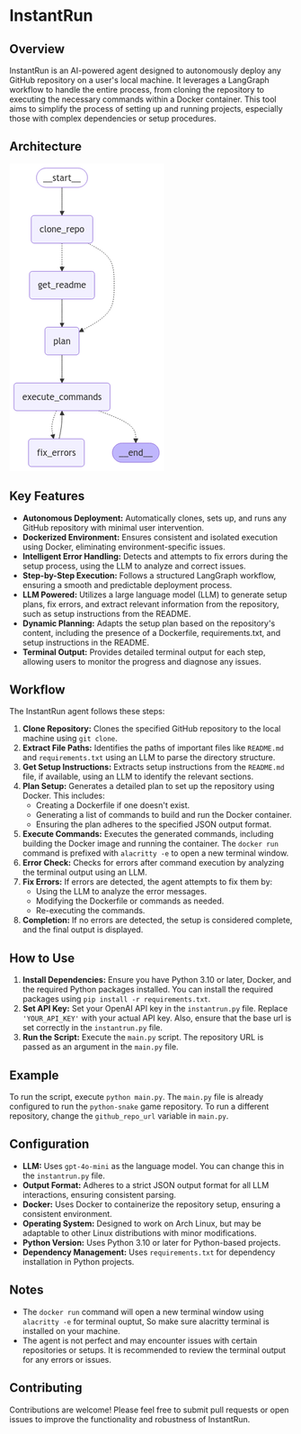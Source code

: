 # InstantRun

## Overview

InstantRun is an AI-powered agent designed to autonomously deploy any GitHub repository on a user's local machine. It leverages a LangGraph workflow to handle the entire process, from cloning the repository to executing the necessary commands within a Docker container. This tool aims to simplify the process of setting up and running projects, especially those with complex dependencies or setup procedures.

## Architecture
![Graph](graph.png)

## Key Features

-   **Autonomous Deployment:** Automatically clones, sets up, and runs any GitHub repository with minimal user intervention.
-   **Dockerized Environment:** Ensures consistent and isolated execution using Docker, eliminating environment-specific issues.
-   **Intelligent Error Handling:** Detects and attempts to fix errors during the setup process, using the LLM to analyze and correct issues.
-   **Step-by-Step Execution:** Follows a structured LangGraph workflow, ensuring a smooth and predictable deployment process.
-   **LLM Powered:** Utilizes a large language model (LLM) to generate setup plans, fix errors, and extract relevant information from the repository, such as setup instructions from the README.
-   **Dynamic Planning:** Adapts the setup plan based on the repository's content, including the presence of a Dockerfile, requirements.txt, and setup instructions in the README.
-   **Terminal Output:** Provides detailed terminal output for each step, allowing users to monitor the progress and diagnose any issues.

## Workflow

The InstantRun agent follows these steps:

1.  **Clone Repository:** Clones the specified GitHub repository to the local machine using `git clone`.
2.  **Extract File Paths:** Identifies the paths of important files like `README.md` and `requirements.txt` using an LLM to parse the directory structure.
3.  **Get Setup Instructions:** Extracts setup instructions from the `README.md` file, if available, using an LLM to identify the relevant sections.
4.  **Plan Setup:** Generates a detailed plan to set up the repository using Docker. This includes:
    -   Creating a Dockerfile if one doesn't exist.
    -   Generating a list of commands to build and run the Docker container.
    -   Ensuring the plan adheres to the specified JSON output format.
5.  **Execute Commands:** Executes the generated commands, including building the Docker image and running the container. The `docker run` command is prefixed with `alacritty -e` to open a new terminal window.
6.  **Error Check:** Checks for errors after command execution by analyzing the terminal output using an LLM.
7.  **Fix Errors:** If errors are detected, the agent attempts to fix them by:
    -   Using the LLM to analyze the error messages.
    -   Modifying the Dockerfile or commands as needed.
    -   Re-executing the commands.
8.  **Completion:** If no errors are detected, the setup is considered complete, and the final output is displayed.

## How to Use

1.  **Install Dependencies:** Ensure you have Python 3.10 or later, Docker, and the required Python packages installed. You can install the required packages using `pip install -r requirements.txt`.
2.  **Set API Key:** Set your OpenAI API key in the `instantrun.py` file. Replace `'YOUR_API_KEY'` with your actual API key. Also, ensure that the base url is set correctly in the `instantrun.py` file.
3.  **Run the Script:** Execute the `main.py` script. The repository URL is passed as an argument in the `main.py` file.

## Example

To run the script, execute `python main.py`. The `main.py` file is already configured to run the `python-snake` game repository. To run a different repository, change the `github_repo_url` variable in `main.py`.

## Configuration

-   **LLM:** Uses `gpt-4o-mini` as the language model. You can change this in the `instantrun.py` file.
-   **Output Format:** Adheres to a strict JSON output format for all LLM interactions, ensuring consistent parsing.
-   **Docker:** Uses Docker to containerize the repository setup, ensuring a consistent environment.
-   **Operating System:** Designed to work on Arch Linux, but may be adaptable to other Linux distributions with minor modifications.
-   **Python Version:** Uses Python 3.10 or later for Python-based projects.
-   **Dependency Management:** Uses `requirements.txt` for dependency installation in Python projects.

## Notes

-   The `docker run` command will open a new terminal window using `alacritty -e` for terminal ouptut, So make sure alacritty terminal is installed on your machine.
-   The agent is not perfect and may encounter issues with certain repositories or setups. It is recommended to review the terminal output for any errors or issues.

## Contributing

Contributions are welcome! Please feel free to submit pull requests or open issues to improve the functionality and robustness of InstantRun.
